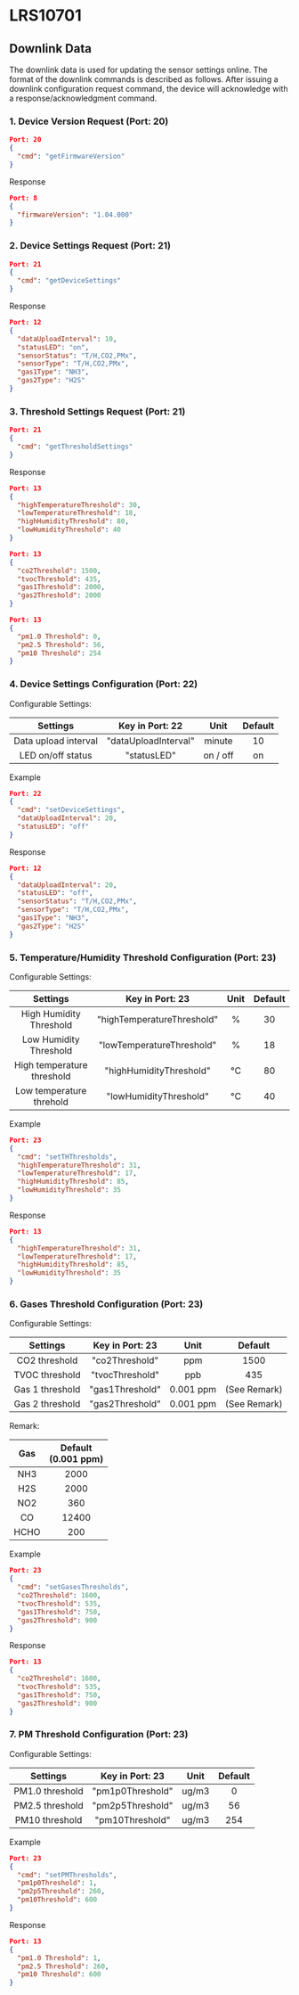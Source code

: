 ﻿# LRS10701

## Downlink Data

The downlink data is used for updating the sensor settings online. The format of the downlink commands is described as follows.  After issuing a downlink configuration request command, the device will acknowledge with a response/acknowledgment command.

### 1. Device Version Request (Port: 20)

```json
Port: 20
{
  "cmd": "getFirmwareVersion"
}
```

Response

```json
Port: 8
{
  "firmwareVersion": "1.04.000"
}
```

### 2. Device Settings Request (Port: 21)

```json
Port: 21
{
  "cmd": "getDeviceSettings"
}
```

Response

```json
Port: 12
{
  "dataUploadInterval": 10,
  "statusLED": "on",
  "sensorStatus": "T/H,CO2,PMx",
  "sensorType": "T/H,CO2,PMx",
  "gas1Type": "NH3",
  "gas2Type": "H2S"
}
```

### 3. Threshold Settings Request (Port: 21)

```json
Port: 21
{
  "cmd": "getThresholdSettings"
}
```

Response

```json
Port: 13
{
  "highTemperatureThreshold": 30,
  "lowTemperatureThreshold": 18,
  "highHumidityThreshold": 80,
  "lowHumidityThreshold": 40
}
```

```json
Port: 13
{
  "co2Threshold": 1500,
  "tvocThreshold": 435,
  "gas1Threshold": 2000,
  "gas2Threshold": 2000
}
```

```json
Port: 13
{
  "pm1.0 Threshold": 0,
  "pm2.5 Threshold": 56,
  "pm10 Threshold": 254
}
```

### 4. Device Settings Configuration (Port: 22)

Configurable Settings:

| Settings             | Key in Port: 22      | Unit     | Default |
| :------------------: | :------------------: | :------: | :-----: |
| Data upload interval | "dataUploadInterval" | minute   | 10      |
| LED on/off status    | "statusLED"          | on / off | on      |

Example

```json
Port: 22
{
  "cmd": "setDeviceSettings",
  "dataUploadInterval": 20,
  "statusLED": "off"
}
```

Response

```json
Port: 12
{
  "dataUploadInterval": 20,
  "statusLED": "off",
  "sensorStatus": "T/H,CO2,PMx",
  "sensorType": "T/H,CO2,PMx",
  "gas1Type": "NH3",
  "gas2Type": "H2S"
}
```

### 5. Temperature/Humidity Threshold Configuration (Port: 23)

Configurable Settings:

| Settings                   | Key in Port: 23            | Unit | Default |
| :------------------------: | :------------------------: | :--: | :-----: |
| High Humidity Threshold    | "highTemperatureThreshold" | %    | 30      |
| Low Humidity Threshold     | "lowTemperatureThreshold"  | %    | 18      |
| High temperature threshold | "highHumidityThreshold"    | °C   | 80      |
| Low temperature threhold   | "lowHumidityThreshold"     | °C   | 40      |

Example

```json
Port: 23
{
  "cmd": "setTHThresholds",
  "highTemperatureThreshold": 31,
  "lowTemperatureThreshold": 17,
  "highHumidityThreshold": 85,
  "lowHumidityThreshold": 35
}
```

Response

```json
Port: 13
{
  "highTemperatureThreshold": 31,
  "lowTemperatureThreshold": 17,
  "highHumidityThreshold": 85,
  "lowHumidityThreshold": 35
}
```

### 6. Gases Threshold Configuration (Port: 23)

Configurable Settings:

| Settings        | Key in Port: 23      | Unit      | Default      |
| :-------------: | :------------------: | :-------: | :----------: |
| CO2 threshold   | "co2Threshold"       | ppm       | 1500         |
| TVOC threshold  | "tvocThreshold"      | ppb       | 435          |
| Gas 1 threshold | "gas1Threshold"      | 0.001 ppm | (See Remark) |
| Gas 2 threshold | "gas2Threshold"      | 0.001 ppm | (See Remark) |

Remark:

| Gas  | Default<br/>(0.001 ppm) |
| :--: | :---------------------: |
| NH3  | 2000                    |
| H2S  | 2000                    |
| NO2  | 360                     |
| CO   | 12400                   |
| HCHO | 200                     |

Example

```json
Port: 23
{
  "cmd": "setGasesThresholds",
  "co2Threshold": 1600,
  "tvocThreshold": 535,
  "gas1Threshold": 750,
  "gas2Threshold": 900
}
```

Response

```json
Port: 13
{
  "co2Threshold": 1600,
  "tvocThreshold": 535,
  "gas1Threshold": 750,
  "gas2Threshold": 900
}

```

### 7. PM Threshold Configuration (Port: 23)

Configurable Settings:

| Settings        | Key in Port: 23  | Unit  | Default |
| :-------------: | :--------------: | :---: | :-----: |
| PM1.0 threshold | "pm1p0Threshold" | ug/m3 | 0       |
| PM2.5 threshold | "pm2p5Threshold" | ug/m3 | 56      |
| PM10 threshold  | "pm10Threshold"  | ug/m3 | 254     |

Example

```json
Port: 23
{
  "cmd": "setPMThresholds",
  "pm1p0Threshold": 1,
  "pm2p5Threshold": 260,
  "pm10Threshold": 600
}
```

Response

```json
Port: 13
{
  "pm1.0 Threshold": 1,
  "pm2.5 Threshold": 260,
  "pm10 Threshold": 600
}
```
